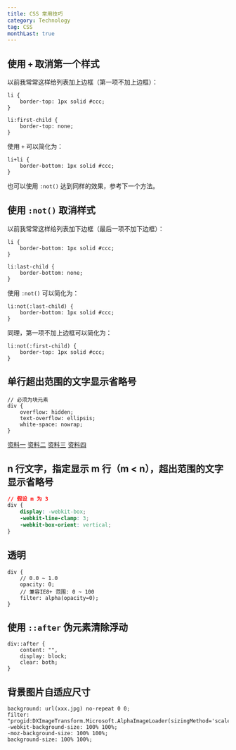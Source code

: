 ```yaml
---
title: CSS 常用技巧
category: Technology
tag: CSS
monthLast: true
---
```


## 使用 `+` 取消第一个样式

以前我常常这样给列表加上边框（第一项不加上边框）：

```
li {
    border-top: 1px solid #ccc;
}

li:first-child {
    border-top: none;
}
```

使用 `+` 可以简化为：

```
li+li {
    border-bottom: 1px solid #ccc;
}
```

也可以使用 `:not()` 达到同样的效果，参考下一个方法。


## 使用 `:not()` 取消样式

以前我常常这样给列表加下边框（最后一项不加下边框）：

```
li {
    border-bottom: 1px solid #ccc;
}

li:last-child {
    border-bottom: none;
}
```

使用 `:not()` 可以简化为：

```
li:not(:last-child) {
    border-bottom: 1px solid #ccc;
}
```

同理，第一项不加上边框可以简化为：

```
li:not(:first-child) {
    border-top: 1px solid #ccc;
}
```

## 单行超出范围的文字显示省略号

```
// 必须为块元素
div {
    overflow: hidden;
    text-overflow: ellipsis;
    white-space: nowrap;
}
```

[资料一](http://www.css88.com/archives/5206)
[资料二](http://c7sky.com/text-overflow-ellipsis-on-multiline-text.html)
[资料三](http://www.daqianduan.com/6179.html)
[资料四](http://www.zhangxinxu.com/wordpress/2009/09/%E5%85%B3%E4%BA%8E%E6%96%87%E5%AD%97%E5%86%85%E5%AE%B9%E6%BA%A2%E5%87%BA%E7%94%A8%E7%82%B9%E7%82%B9%E7%82%B9-%E7%9C%81%E7%95%A5%E5%8F%B7%E8%A1%A8%E7%A4%BA/)

## n 行文字，指定显示 m 行（m < n），超出范围的文字显示省略号

```css
// 假设 m 为 3
div {
    display: -webkit-box;
    -webkit-line-clamp: 3;
    -webkit-box-orient: vertical;
}
```

## 透明

```
div {
    // 0.0 ~ 1.0
    opacity: 0;
    // 兼容IE8+ 范围: 0 ~ 100
    filter: alpha(opacity=0);
}
```

## 使用 `::after` 伪元素清除浮动

```
div::after {
    content: "",
    display: block;
    clear: both;
}
```

## 背景图片自适应尺寸

```
background: url(xxx.jpg) no-repeat 0 0;
filter: "progid:DXImageTransform.Microsoft.AlphaImageLoader(sizingMethod='scale')";
-webkit-background-size: 100% 100%;
-moz-background-size: 100% 100%;
background-size: 100% 100%;
```
